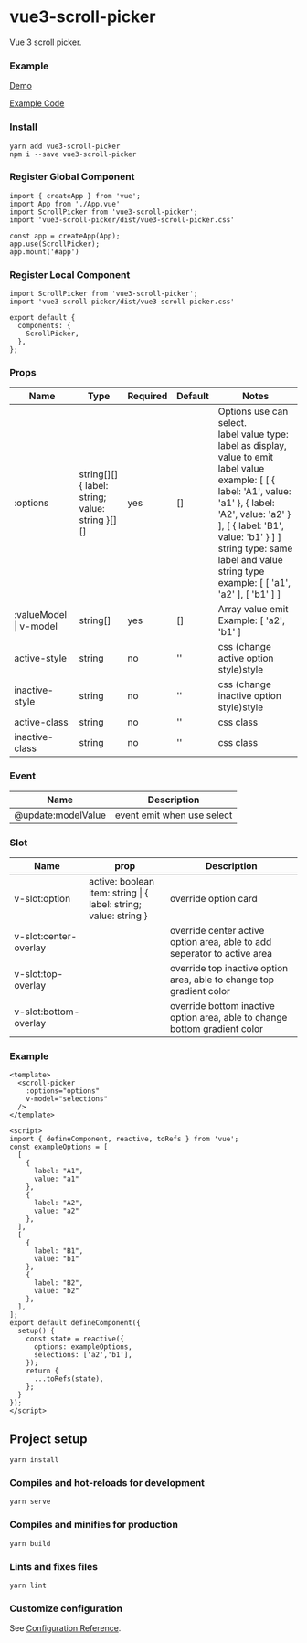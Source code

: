 # vue3-scroll-picker

Vue 3 scroll picker.

### Example
[Demo](https://hj29.github.io/vue3-scroll-picker/)

[Example Code](https://github.com/HJ29/vue3-scroll-picker/tree/master/example/src/)

### Install
```
yarn add vue3-scroll-picker
npm i --save vue3-scroll-picker
```

### Register Global Component
```
import { createApp } from 'vue';
import App from './App.vue'
import ScrollPicker from 'vue3-scroll-picker';
import 'vue3-scroll-picker/dist/vue3-scroll-picker.css'

const app = createApp(App);
app.use(ScrollPicker);
app.mount('#app')
```

### Register Local Component
```
import ScrollPicker from 'vue3-scroll-picker';
import 'vue3-scroll-picker/dist/vue3-scroll-picker.css'

export default {
  components: {
    ScrollPicker,
  },
};
```

### Props

| Name                   | Type                                               | Required | Default | Notes                                                                                                                                                                                                                                                                                                |
| ---------------------- | -------------------------------------------------- | -------- | ------- | ---------------------------------------------------------------------------------------------------------------------------------------------------------------------------------------------------------------------------------------------------------------------------------------------------- |
| :options               | string[][]<br>{ label: string; value: string }[][] | yes      | []      | Options use can select.<br> label value type: label as display, value to emit<br>label value example: [ [ { label: 'A1', value: 'a1' }, { label: 'A2', value: 'a2' } ], [ { label: 'B1', value: 'b1' } ] ]<br>string type: same label and value<br>string type example: [ [ 'a1', 'a2' ], [ 'b1' ] ] |
| :valueModel \| v-model | string[]                                           | yes      | []      | Array value emit<br>Example: [ 'a2', 'b1' ]                                                                                                                                                                                                                                                          |
| active-style           | string                                             | no       | ''      | css (change active option style)style                                                                                                                                                                                                                                                                |
| inactive-style         | string                                             | no       | ''      | css (change inactive option style)style                                                                                                                                                                                                                                                              |
| active-class           | string                                             | no       | ''      | css class                                                                                                                                                                                                                                                                                            |
| inactive-class         | string                                             | no       | ''      | css class                                                                                                                                                                                                                                                                                            |

### Event
| Name               | Description                |
| ------------------ | -------------------------- |
| @update:modelValue | event emit when use select |

### Slot
| Name                  | prop                                                                 | Description                                                                |
| --------------------- | -------------------------------------------------------------------- | -------------------------------------------------------------------------- |
| v-slot:option         | active: boolean<br/>item: string \| { label: string; value: string } | override option card                                                       |
| v-slot:center-overlay |                                                                      | override center active option area, able to add seperator to active area   |
| v-slot:top-overlay    |                                                                      | override top inactive option area, able to change top gradient color       |
| v-slot:bottom-overlay |                                                                      | override bottom inactive option area, able to change bottom gradient color |

### Example
```
<template>
  <scroll-picker  
    :options="options" 
    v-model="selections"
  />
</template>
```
```
<script>
import { defineComponent, reactive, toRefs } from 'vue';
const exampleOptions = [
  [
    {
      label: "A1",
      value: "a1"
    },
    {
      label: "A2",
      value: "a2"
    },
  ],
  [
    {
      label: "B1",
      value: "b1"
    },
    {
      label: "B2",
      value: "b2"
    },
  ],
];
export default defineComponent({
  setup() {
    const state = reactive({
      options: exampleOptions,
      selections: ['a2','b1'],
    });
    return {
      ...toRefs(state),
    };
  }
});
</script>
```

## Project setup
```
yarn install
```

### Compiles and hot-reloads for development
```
yarn serve
```

### Compiles and minifies for production
```
yarn build
```

### Lints and fixes files
```
yarn lint
```

### Customize configuration
See [Configuration Reference](https://cli.vuejs.org/config/).
